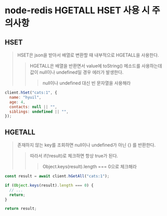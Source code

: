 # node-redis HGETALL HSET 사용 시 주의사항

## HSET

> HSET은 json을 받아서 배열로 변환할 때 내부적으로 HGETALL을 사용한다.
>
> > HGETALL은 배열을 반환면서 value에 toString() 메소드를 사용하는데 값이 null이나 undefined일 경우 에러가 발생한다.
> >
> > > null이나 undefined 대신 빈 문자열을 사용해라

```js
client.hSet("cats:1", {
  name: "hyuil",
  age: 4,
  contacts: null || "",
  siblings: undefined || "",
});
```

## HGETALL

> 존재하지 않는 key를 조회하면 null이나 undefined가 아닌 {} 를 반환한다.
>
> > 따라서 if(!result)로 체크하면 항상 true가 된다.
> >
> > > Object.keys(result).length === 0으로 체크해라

```js
const result = await client.hGetAll("cats:1");

if (Object.keys(result).length === 0) {
  // ...
  return;
}

return result;
```

